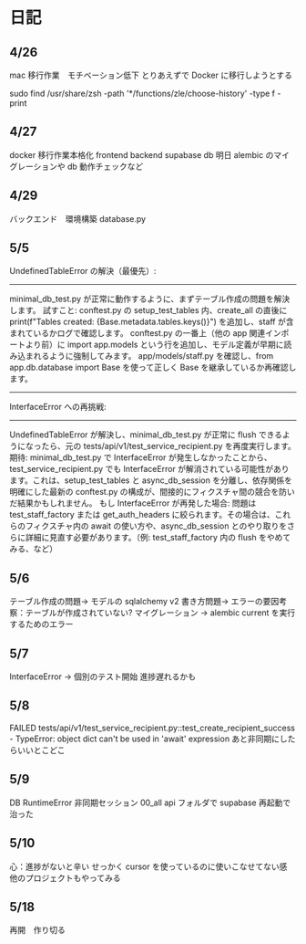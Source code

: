 # 日記

## 4/26

mac 移行作業　モチベーション低下
とりあえずで Docker に移行しようとする

sudo find /usr/share/zsh -path '\*/functions/zle/choose-history' -type f -print

## 4/27

docker 移行作業本格化
frontend backend
supabase db
明日 alembic のマイグレーションや db 動作チェックなど

## 4/29

バックエンド　環境構築
database.py

## 5/5

UndefinedTableError の解決（最優先）:

---

minimal_db_test.py が正常に動作するように、まずテーブル作成の問題を解決します。
試すこと:
conftest.py の setup_test_tables 内、create_all の直後に print(f"Tables created: {Base.metadata.tables.keys()}") を追加し、staff が含まれているかログで確認します。
conftest.py の一番上（他の app 関連インポートより前）に import app.models という行を追加し、モデル定義が早期に読み込まれるように強制してみます。
app/models/staff.py を確認し、from app.db.database import Base を使って正しく Base を継承しているか再確認します。

---

InterfaceError への再挑戦:

---

UndefinedTableError が解決し、minimal_db_test.py が正常に flush できるようになったら、元の tests/api/v1/test_service_recipient.py を再度実行します。
期待: minimal_db_test.py で InterfaceError が発生しなかったことから、test_service_recipient.py でも InterfaceError が解消されている可能性があります。これは、setup_test_tables と async_db_session を分離し、依存関係を明確にした最新の conftest.py の構成が、間接的にフィクスチャ間の競合を防いだ結果かもしれません。
もし InterfaceError が再発した場合: 問題は test_staff_factory または get_auth_headers に絞られます。その場合は、これらのフィクスチャ内の await の使い方や、async_db_session とのやり取りをさらに詳細に見直す必要があります。（例: test_staff_factory 内の flush をやめてみる、など）

## 5/6

テーブル作成の問題-> モデルの sqlalchemy v2 書き方問題-> エラーの要因考察：テーブルが作成されていない? マイグレーション
-> alembic current を実行するためのエラー

## 5/7

InterfaceError -> 個別のテスト開始
進捗遅れるかも

## 5/8

FAILED tests/api/v1/test_service_recipient.py::test_create_recipient_success - TypeError: object dict can't be used in 'await' expression
あと非同期にしたらいいとこどこ

## 5/9

DB RuntimeError 非同期セッション 00_all
api フォルダで supabase 再起動で治った

## 5/10

心：進捗がないと辛い
せっかく cursor を使っているのに使いこなせてない感
他のプロジェクトもやってみる

## 5/18

再開　作り切る
